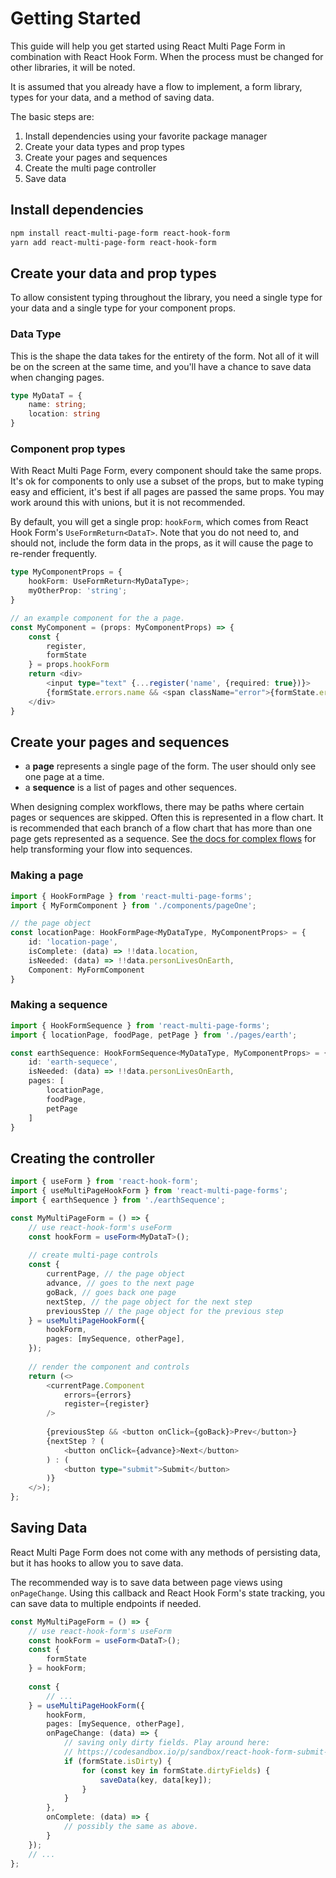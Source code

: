 # Getting Started

This guide will help you get started using React Multi Page Form in combination with React Hook Form. When the process must be changed for other libraries, it will be noted.

It is assumed that you already have a flow to implement, a form library, types for your data, and a method of saving data.

The basic steps are:

1. Install dependencies using your favorite package manager
2. Create your data types and prop types
2. Create your pages and sequences
3. Create the multi page controller
4. Save data

## Install dependencies

```sh
npm install react-multi-page-form react-hook-form
yarn add react-multi-page-form react-hook-form
```

## Create your data and prop types

To allow consistent typing throughout the library, you need a single type for your data and a single type for your component props.

### Data Type

This is the shape the data takes for the entirety of the form. Not all of it will be on the screen at the same time, and you'll have a chance to save data when changing pages.

```typescript
type MyDataT = {
    name: string;
    location: string
}
```

### Component prop types

With React Multi Page Form, every component should take the same props. It's ok for components to only use a subset of the props, but to make typing easy and efficient, it's best if all pages are passed the same props. You may work around this with unions, but it is not recommended.

By default, you will get a single prop: `hookForm`, which comes from React Hook Form's `UseFormReturn<DataT>`. Note that you do not need to, and should not, include the form data in the props, as it will cause the page to re-render frequently.

```typescript
type MyComponentProps = {
    hookForm: UseFormReturn<MyDataType>;
    myOtherProp: 'string';
}

// an example component for the a page.
const MyComponent = (props: MyComponentProps) => {
    const {
        register,
        formState
    } = props.hookForm
    return <div>
        <input type="text" {...register('name', {required: true})}>
        {formState.errors.name && <span className="error">{formState.errors.name.message}</span>}
    </div>
}
```

## Create your pages and sequences

- a **page** represents a single page of the form. The user should only see one page at a time.
- a **sequence** is a list of pages and other sequences.

When designing complex workflows, there may be paths where certain pages or sequences are skipped. Often this is represented in a flow chart. It is recommended that each branch of a flow chart that has more than one page gets represented as a sequence. See [the docs for complex flows](./complex-flows) for help transforming your flow into sequences.

### Making a page

```typescript
import { HookFormPage } from 'react-multi-page-forms';
import { MyFormComponent } from './components/pageOne';

// the page object
const locationPage: HookFormPage<MyDataType, MyComponentProps> = {
    id: 'location-page',
    isComplete: (data) => !!data.location,
    isNeeded: (data) => !!data.personLivesOnEarth,
    Component: MyFormComponent
}
```

### Making a sequence

```typescript
import { HookFormSequence } from 'react-multi-page-forms';
import { locationPage, foodPage, petPage } from './pages/earth';

const earthSequence: HookFormSequence<MyDataType, MyComponentProps> = {
    id: 'earth-sequece',
    isNeeded: (data) => !!data.personLivesOnEarth,
    pages: [
        locationPage,
        foodPage,
        petPage
    ]
}
```

## Creating the controller

```typescript
import { useForm } from 'react-hook-form';
import { useMultiPageHookForm } from 'react-multi-page-forms';
import { earthSequence } from './earthSequence';

const MyMultiPageForm = () => {
    // use react-hook-form's useForm
    const hookForm = useForm<MyDataT>();
    
    // create multi-page controls
    const { 
        currentPage, // the page object
        advance, // goes to the next page
        goBack, // goes back one page
        nextStep, // the page object for the next step
        previousStep // the page object for the previous step
    } = useMultiPageHookForm({
        hookForm,
        pages: [mySequence, otherPage],
    });
    
    // render the component and controls
    return (<>
        <currentPage.Component
            errors={errors}
            register={register}
        />
    
        {previousStep && <button onClick={goBack}>Prev</button>}
        {nextStep ? (
            <button onClick={advance}>Next</button>
        ) : (
            <button type="submit">Submit</button>
        )}
    </>);
};
```

## Saving Data

React Multi Page Form does not come with any methods of persisting data, but it has hooks to allow you to save data.

The recommended way is to save data between page views using `onPageChange`. Using this callback and React Hook Form's state tracking, you can save data to multiple endpoints if needed.

```typescript
const MyMultiPageForm = () => {
    // use react-hook-form's useForm
    const hookForm = useForm<DataT>();
    const {
        formState
    } = hookForm;
    
    const { 
        // ...
    } = useMultiPageHookForm({
        hookForm,
        pages: [mySequence, otherPage],
        onPageChange: (data) => {
            // saving only dirty fields. Play around here:
            // https://codesandbox.io/p/sandbox/react-hook-form-submit-only-dirty-fields-forked-sddgq2
            if (formState.isDirty) {
                for (const key in formState.dirtyFields) {
                    saveData(key, data[key]);
                }
            }
        },
        onComplete: (data) => {
            // possibly the same as above.
        }
    });
    // ...
};
```